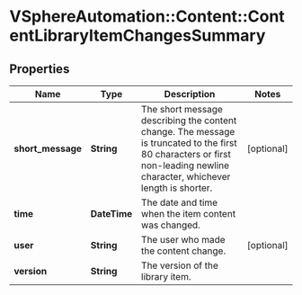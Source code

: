 # VSphereAutomation::Content::ContentLibraryItemChangesSummary

## Properties
Name | Type | Description | Notes
------------ | ------------- | ------------- | -------------
**short_message** | **String** | The short message describing the content change. The message is truncated to the first 80 characters or first non-leading newline character, whichever length is shorter. | [optional] 
**time** | **DateTime** | The date and time when the item content was changed. | 
**user** | **String** | The user who made the content change. | [optional] 
**version** | **String** | The version of the library item. | 


